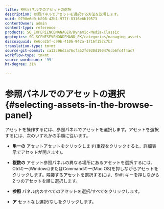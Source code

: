 ```yaml
---
title: 参照パネルでのアセットの選択
description: 参照パネルでアセットを選択する方法を説明します。
uuid: 0790e6d0-b898-42b1-977f-8316e6b19573
contentOwner: admin
content-type: reference
products: SG_EXPERIENCEMANAGER/Dynamic-Media-Classic
geptopics: SG_SCENESEVENONDEMAND_PK/categories/managing_assets
discoiquuid: 8e6ce2bf-c99b-4106-942a-1716f152c7b2
translation-type: tm+mt
source-git-commit: ca12c96d3a76cfa52fd930d190476cb6fc4f4ac7
workflow-type: tm+mt
source-wordcount: '99'
ht-degree: 31%

---
```



# 参照パネルでのアセットの選択{#selecting-assets-in-the-browse-panel}

アセットを操作するには、参照パネルでアセットを選択します。アセットを選択するには、次のいずれかの手順に従います。

* **単一の**
アセットアセットをクリックします(重複をクリックすると、詳細表示でアセットが開きます)。

* **複数の**
アセット参照パネルの異なる場所にあるアセットを選択するには、Ctrlキー(Windows)またはCommandキー(Mac OS)を押しながらアセットをクリックします。隣接するアセットを選択するには、Shift キーを押しながら 2 つのアセットを順に選択します。

* **参照**
パネル内のすべてのアセットを選択/すべてをクリックします。

* **ア**
セットなし選択/なしをクリックします。
